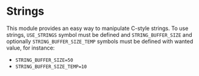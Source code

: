 # Strings

This module provides an easy way to manipulate C-style strings. To use strings, `USE_STRINGS` symbol must be defined and `STRING_BUFFER_SIZE` and optionally `STRING_BUFFER_SIZE_TEMP` symbols must be defined with wanted value, for instance:

- `STRING_BUFFER_SIZE=50`
- `STRING_BUFFER_SIZE_TEMP=10`
